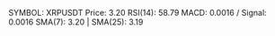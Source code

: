 SYMBOL: XRPUSDT
Price: 3.20
RSI(14): 58.79
MACD: 0.0016 / Signal: 0.0016
SMA(7): 3.20 | SMA(25): 3.19
